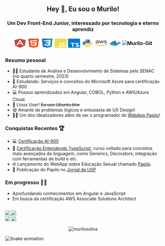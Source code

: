 <h2 align="center"> Hey 👋, Eu sou o Murilo!
<h3 align="center"> Um Dev Front-End Junior, interessado por tecnologia e eterno aprendiz   
<div style="display: inline_block"><br>
    <img align="center" alt="Murilo-Mongo" height="30" width="40" src="https://raw.githubusercontent.com/devicons/devicon/master/icons/angularjs/angularjs-plain.svg">
    <img align="center" alt="Murilo-Python" height="30" width="40" src="https://raw.githubusercontent.com/devicons/devicon/master/icons/html5/html5-original.svg">
    <img align="center" alt="Murilo-Python" height="30" width="40" src="https://raw.githubusercontent.com/devicons/devicon/master/icons/css3/css3-original.svg">
    <img align="center" alt="Murilo-Postgre" height="30" width="40" src="https://raw.githubusercontent.com/devicons/devicon/master/icons/javascript/javascript-plain.svg">
    <img align="center" alt="Murilo-Python" height="30" width="40" src="https://raw.githubusercontent.com/devicons/devicon/master/icons/typescript/typescript-original.svg">
  <img align="center" alt="Murilo-Python" height="30" width="40" src="https://raw.githubusercontent.com/devicons/devicon/master/icons/python/python-original.svg">
  
  <img align="center" alt="Murilo-Docker" height="30" width="40" src="https://raw.githubusercontent.com/devicons/devicon/master/icons/amazonwebservices/amazonwebservices-original-wordmark.svg">
  <img align="center" alt="Murilo-Docker" height="30" width="40" src="https://raw.githubusercontent.com/devicons/devicon/master/icons/docker/docker-original.svg">
  <img align="center" alt="Murilo-Git" height="30" width="40" src="https://raw.githubusercontent.com/jmnote/z-icons/master/svg/git.svg">
</div>

  ##
 <h3 align="left"> Resumo pessoal</h3>
   
-  👨‍💻 Estudante de Análise e Desenvolvimento de Sistemas pelo SENAC (no quarto semestre, 2023)
-  🌱 Estudando: Serviços e conceitos do Microsoft Azure para certificação AI-900
-  💻 Possuo aprendizados em Angular, COBOL, Python e AWS/Azure Cloud.
-  🐧 Linux User! ~~Eu uso Ubuntu btw~~
-  😄 Amante de problemas lógicos e entusiasta de UX Design!
-  👨‍🏫 Um dos idealizadores além de ser o programador do [WebApp Papilo](http://papilo.com.br/)!
  
  <h3 aligh="left"> Conquistas Recentes 🏆</h3>
  
- 💻 [Certificação AI-900](https://www.linkedin.com/feed/update/urn:li:activity:7054817616032317440)
- 📜 [Certificação Entendendo TypeScript](https://www.linkedin.com/feed/update/urn:li:activity:7013873101625028609/), curso voltado para conceitos mais avançados da linguagem, como Generics, Decorators, integração com ferramentas de build e etc.
- 🌐 Lançamento do WebApp sobre Educação Sexual chamado [Papilo](http://papilo.com.br/).
- 📰 Publicação do Papilo no [Jornal da USP](https://jornal.usp.br/diversidade/estudantes-de-biologia-da-usp-criam-plataforma-de-educacao-sexual/)

<h3 align="left"> Em progresso 🏃‍♂️</h3>
  
-  Aprofundando conhecimentos em Angular e JavaScript
-  Em busca da certificação AWS Associate Solutions Architect

##
 <div>
  <a href="https://github.com/murilossilva">
  <img height="150em" src="https://github-readme-stats.vercel.app/api?username=murilossilva&show_icons=true&theme=dark&include_all_commits=true&count_private=true"/>
  <img height="150em" src="https://github-readme-stats.vercel.app/api/top-langs/?username=murilossilva&layout=compact&langs_count=7&theme=dark"/>
</div>
   <div> 
  <a href = "mailto:murilossilva@usp.br"><img src="https://img.shields.io/badge/Gmail-D14836?style=for-the-badge&logo=gmail&logoColor=white" target="_blank"></a>
  <a href="https://www.linkedin.com/in/murilossilva" target="_blank"><img src="https://img.shields.io/badge/-LinkedIn-%230077B5?style=for-the-badge&logo=linkedin&logoColor=white" target="_blank"></a> 
   <p align="center"> <img src="https://komarev.com/ghpvc/?username=murilossilva&label=Profile%20views&color=0e75b6&style=flat" alt="murilossilva" /> </p>

![Snake animation](https://github.com/murilossilva/murilossilva/blob/output/github-contribution-grid-snake.svg)
